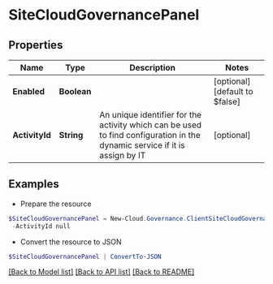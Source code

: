 # SiteCloudGovernancePanel
## Properties

Name | Type | Description | Notes
------------ | ------------- | ------------- | -------------
**Enabled** | **Boolean** |  | [optional] [default to $false]
**ActivityId** | **String** | An unique identifier for the activity which can be used to find configuration in the dynamic service if it is assign by IT | [optional] 

## Examples

- Prepare the resource
```powershell
$SiteCloudGovernancePanel = New-Cloud.Governance.ClientSiteCloudGovernancePanel  -Enabled null `
 -ActivityId null
```

- Convert the resource to JSON
```powershell
$SiteCloudGovernancePanel | ConvertTo-JSON
```

[[Back to Model list]](../README.md#documentation-for-models) [[Back to API list]](../README.md#documentation-for-api-endpoints) [[Back to README]](../README.md)


